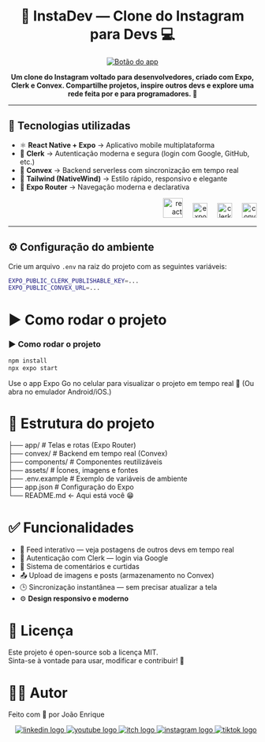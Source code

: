 <h1 align="center">📸 InstaDev — Clone do Instagram para Devs 💻</h1>
<div align="center">
  <a href="#" target="_blank">
    <img src="https://i.ibb.co/PvmND5Sk/CONFIRA-O-PROJETO-AQUI-1.png" alt="Botão do app" />
  </a>
</div>

<p align="center">
  <b>Um clone do Instagram voltado para desenvolvedores, criado com Expo, Clerk e Convex. Compartilhe projetos, inspire outros devs e explore uma rede feita por e para programadores. 🚀</b>
</p>

---

## 🚀 Tecnologias utilizadas

- ⚛️ **React Native + Expo** → Aplicativo mobile multiplataforma  
- 🔐 **Clerk** → Autenticação moderna e segura (login com Google, GitHub, etc.)  
- 🧠 **Convex** → Backend serverless com sincronização em tempo real  
- 🎨 **Tailwind (NativeWind)** → Estilo rápido, responsivo e elegante  
- 🧩 **Expo Router** → Navegação moderna e declarativa  

<div align="right">
  <img src="https://img.shields.io/badge/React_Native-0A84FF?style=for-the-badge&logo=react&logoColor=white" height="40" alt="react logo" />
  <img width="12" />
  <img src="https://img.shields.io/badge/Expo-000000?style=for-the-badge&logo=expo&logoColor=white" height="30" alt="expo logo" />
  <img width="12" />
  <img src="https://img.shields.io/badge/Clerk-6C47FF?style=for-the-badge&logo=clerk&logoColor=white" height="30" alt="clerk logo" />
  <img width="12" />
  <img src="https://img.shields.io/badge/Convex-0A84FF?style=for-the-badge&logo=surrealdb&logoColor=white" height="30" alt="convex logo" />
</div>

---

## ⚙️ Configuração do ambiente

Crie um arquivo `.env` na raiz do projeto com as seguintes variáveis:

```bash
EXPO_PUBLIC_CLERK_PUBLISHABLE_KEY=...
EXPO_PUBLIC_CONVEX_URL=...
```

# ▶️ Como rodar o projeto
### ▶️ Como rodar o projeto

```bash
npm install
npx expo start
```
Use o app Expo Go no celular para visualizar o projeto em tempo real 📱
(Ou abra no emulador Android/iOS.)

# 📂 Estrutura do projeto
├── app/                 # Telas e rotas (Expo Router) </br>
├── convex/              # Backend em tempo real (Convex)</br>
├── components/          # Componentes reutilizáveis</br>
├── assets/              # Ícones, imagens e fontes</br>
├── .env.example         # Exemplo de variáveis de ambiente</br>
├── app.json             # Configuração do Expo</br>
└── README.md            <- Aqui está você 😁</br>

# ✅ Funcionalidades
- 📸 Feed interativo — veja postagens de outros devs em tempo real
- 🧠 Autenticação com Clerk — login via Google
- 💬 Sistema de comentários e curtidas
- 📤 Upload de imagens e posts (armazenamento no Convex)
- 🕒 Sincronização instantânea — sem precisar atualizar a tela
- ⚙️ **Design responsivo e moderno**

# 📜 Licença

Este projeto é open-source sob a licença MIT.</br>
Sinta-se à vontade para usar, modificar e contribuir! 🚀

# 🐱‍💻 Autor

Feito com 💙 por João Enrique

<div align="right"> 
   <a href="https://www.linkedin.com/in/joao-enrique-dev/" target="_blank"> 
      <img src="https://img.shields.io/badge/LinkedIn-0077B5?style=for-the-badge&logo=linkedin&logoColor=white" alt="linkedin logo" /> 
   </a> 
   <a href="https://www.youtube.com/@joaocodedev" target="_blank"> 
      <img src="https://img.shields.io/badge/YouTube-FF0000?style=for-the-badge&logo=youtube&logoColor=white" alt="youtube logo" /> 
   </a> 
   <a href="https://jedev1.itch.io/" target="_blank"> 
      <img src="https://img.shields.io/badge/Itch.io-FA5C5C?style=for-the-badge&logo=itchdotio&logoColor=white" alt="itch logo" /> 
   </a> 
   <a href="https://www.instagram.com/joao__dev/" target="_blank"> 
      <img src="https://img.shields.io/badge/Instagram-E4405F?style=for-the-badge&logo=instagram&logoColor=white" alt="instagram logo" /> 
   </a> 
   <a href="https://www.tiktok.com/@joao__code" target="_blank"> 
      <img src="https://img.shields.io/badge/TikTok-000000?style=for-the-badge&logo=tiktok&logoColor=white" alt="tiktok logo" /> 
   </a> 
</div>
